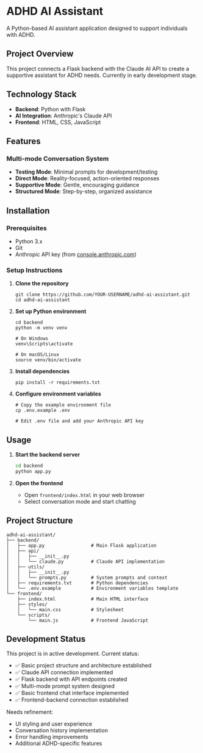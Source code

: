 # ADHD AI Assistant

A Python-based AI assistant application designed to support individuals with ADHD.

## Project Overview

This project connects a Flask backend with the Claude AI API to create a supportive assistant for ADHD needs. Currently in early development stage.

## Technology Stack

- **Backend**: Python with Flask
- **AI Integration**: Anthropic's Claude API
- **Frontend**: HTML, CSS, JavaScript

## Features

### Multi-mode Conversation System
- **Testing Mode**: Minimal prompts for development/testing
- **Direct Mode**: Reality-focused, action-oriented responses  
- **Supportive Mode**: Gentle, encouraging guidance
- **Structured Mode**: Step-by-step, organized assistance

## Installation

### Prerequisites
- Python 3.x
- Git
- Anthropic API key (from [console.anthropic.com](https://console.anthropic.com))

### Setup Instructions

1. **Clone the repository**
   ```
   git clone https://github.com/YOUR-USERNAME/adhd-ai-assistant.git
   cd adhd-ai-assistant
   ```

2. **Set up Python environment**
   ```
   cd backend
   python -m venv venv
   
   # On Windows
   venv\Scripts\activate
   
   # On macOS/Linux
   source venv/bin/activate
   ```

3. **Install dependencies**
   ```
   pip install -r requirements.txt
   ```

4. **Configure environment variables**
   ```
   # Copy the example environment file
   cp .env.example .env
   
   # Edit .env file and add your Anthropic API key
   ```

## Usage

1. **Start the backend server**
   ```bash
   cd backend
   python app.py
   ```

2. **Open the frontend**
   - Open `frontend/index.html` in your web browser
   - Select conversation mode and start chatting

## Project Structure

```
adhd-ai-assistant/
├── backend/
│   ├── app.py                 # Main Flask application
│   ├── api/
│   │   ├── __init__.py
│   │   └── claude.py          # Claude API implementation
│   ├── utils/
│   │   ├── __init__.py
│   │   └── prompts.py         # System prompts and context
│   ├── requirements.txt       # Python dependencies
│   └── .env.example           # Environment variables template
└── frontend/
    ├── index.html             # Main HTML interface
    ├── styles/
    │   └── main.css           # Stylesheet
    └── scripts/
        └── main.js            # Frontend JavaScript
```

## Development Status

This project is in active development. Current status:
- ✅ Basic project structure and architecture established
- ✅ Claude API connection implemented 
- ✅ Flask backend with API endpoints created
- ✅ Multi-mode prompt system designed
- ✅ Basic frontend chat interface implemented
- ✅ Frontend-backend connection established

Needs refinement:
- UI styling and user experience
- Conversation history implementation
- Error handling improvements
- Additional ADHD-specific features